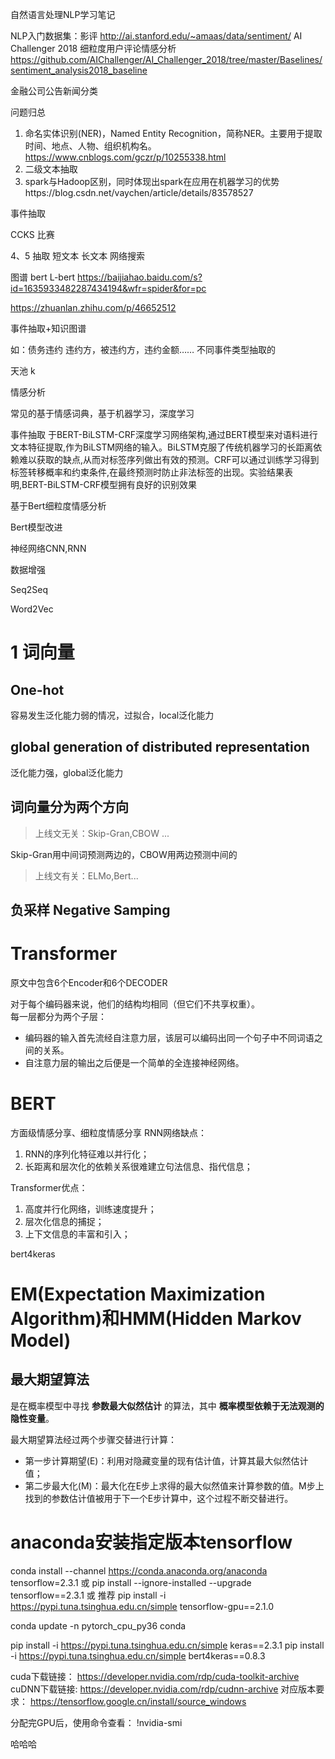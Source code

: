 自然语言处理NLP学习笔记


NLP入门数据集：影评 http://ai.stanford.edu/~amaas/data/sentiment/
AI Challenger 2018 细粒度用户评论情感分析  https://github.com/AIChallenger/AI_Challenger_2018/tree/master/Baselines/sentiment_analysis2018_baseline

金融公司公告新闻分类


问题归总

1.	命名实体识别(NER)，Named Entity Recognition，简称NER。主要用于提取时间、地点、人物、组织机构名。https://www.cnblogs.com/gczr/p/10255338.html
2.	二级文本抽取
3.	spark与Hadoop区别，同时体现出spark在应用在机器学习的优势https://blog.csdn.net/vaychen/article/details/83578527

事件抽取

CCKS 比赛

4、5 抽取   短文本  长文本
网络搜索

图谱
bert
L-bert
https://baijiahao.baidu.com/s?id=1635933482287434194&wfr=spider&for=pc

https://zhuanlan.zhihu.com/p/46652512




事件抽取+知识图谱


如：债务违约  违约方，被违约方，违约金额……
不同事件类型抽取的

天池 k

情感分析

常见的基于情感词典，基于机器学习，深度学习


事件抽取
于BERT-BiLSTM-CRF深度学习网络架构,通过BERT模型来对语料进行文本特征提取,作为BiLSTM网络的输入。BiLSTM克服了传统机器学习的长距离依赖难以获取的缺点,从而对标签序列做出有效的预测。CRF可以通过训练学习得到标签转移概率和约束条件,在最终预测时防止非法标签的出现。实验结果表明,BERT-BiLSTM-CRF模型拥有良好的识别效果



基于Bert细粒度情感分析

Bert模型改进

神经网络CNN,RNN

数据增强

Seq2Seq

Word2Vec

# 1 词向量
## One-hot
容易发生泛化能力弱的情况，过拟合，local泛化能力

## global generation of distributed representation
泛化能力强，global泛化能力

## 词向量分为两个方向
>上线文无关：Skip-Gran,CBOW ...

Skip-Gran用中间词预测两边的，CBOW用两边预测中间的

>上线文有关：ELMo,Bert...

## 负采样 Negative Samping





# Transformer
原文中包含6个Encoder和6个DECODER

对于每个编码器来说，他们的结构均相同（但它们不共享权重）。  
每一层都分为两个子层：  
- 编码器的输入首先流经自注意力层，该层可以编码出同一个句子中不同词语之间的关系。  
- 自注意力层的输出之后便是一个简单的全连接神经网络。  

# BERT

方面级情感分享、细粒度情感分享
RNN网络缺点：
1. RNN的序列化特征难以并行化；
2. 长距离和层次化的依赖关系很难建立句法信息、指代信息；

Transformer优点：
1. 高度并行化网络，训练速度提升；
2. 层次化信息的捕捉；
3. 上下文信息的丰富和引入；



bert4keras


# EM(Expectation Maximization Algorithm)和HMM(Hidden Markov Model)

## 最大期望算法
是在概率模型中寻找 __参数最大似然估计__ 的算法，其中 __概率模型依赖于无法观测的隐性变量__。  
 
最大期望算法经过两个步骤交替进行计算：  
- 第一步计算期望(E)：利用对隐藏变量的现有估计值，计算其最大似然估计值；
- 第二步最大化(M)：最大化在E步上求得的最大似然值来计算参数的值。M步上找到的参数估计值被用于下一个E步计算中，这个过程不断交替进行。  







# anaconda安装指定版本tensorflow

conda install --channel https://conda.anaconda.org/anaconda tensorflow=2.3.1
或
pip install --ignore-installed --upgrade tensorflow==2.3.1
或  推荐
pip install -i https://pypi.tuna.tsinghua.edu.cn/simple tensorflow-gpu==2.1.0

conda update -n pytorch_cpu_py36 conda

pip install -i https://pypi.tuna.tsinghua.edu.cn/simple keras==2.3.1
pip install -i https://pypi.tuna.tsinghua.edu.cn/simple bert4keras==0.8.3


cuda下载链接：
https://developer.nvidia.com/rdp/cuda-toolkit-archive
cuDNN下载链接:
https://developer.nvidia.com/rdp/cudnn-archive
对应版本要求：
https://tensorflow.google.cn/install/source_windows



分配完GPU后，使用命令查看：
!nvidia-smi


哈哈哈


















